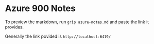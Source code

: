 # Azure 900 Notes

To preview the markdown, run `grip azure-notes.md` and paste the link it provides.

Generally the link povided is `http://localhost:6419/`
